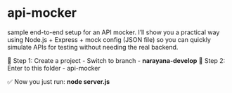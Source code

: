 # api-mocker
sample end-to-end setup for an API mocker. I’ll show you a practical way using Node.js + Express + mock config (JSON file) so you can quickly simulate APIs for testing without needing the real backend.

🔹 Step 1: Create a project - Switch to branch - **narayana-develop**
🔹 Step 2: Enter to this folder - api-mocker 

✅ Now you just run: **node server.js**


